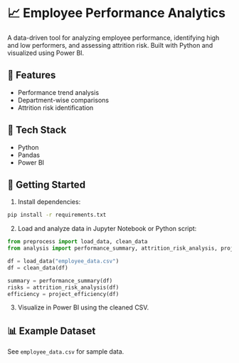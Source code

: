 
# 📈 Employee Performance Analytics

A data-driven tool for analyzing employee performance, identifying high and low performers, and assessing attrition risk. Built with Python and visualized using Power BI.

## 🔧 Features

- Performance trend analysis
- Department-wise comparisons
- Attrition risk identification

## 🧰 Tech Stack

- Python
- Pandas
- Power BI

## 🚀 Getting Started

1. Install dependencies:
```bash
pip install -r requirements.txt
```

2. Load and analyze data in Jupyter Notebook or Python script:
```python
from preprocess import load_data, clean_data
from analysis import performance_summary, attrition_risk_analysis, project_efficiency

df = load_data("employee_data.csv")
df = clean_data(df)

summary = performance_summary(df)
risks = attrition_risk_analysis(df)
efficiency = project_efficiency(df)
```

3. Visualize in Power BI using the cleaned CSV.

## 📊 Example Dataset

See `employee_data.csv` for sample data.

